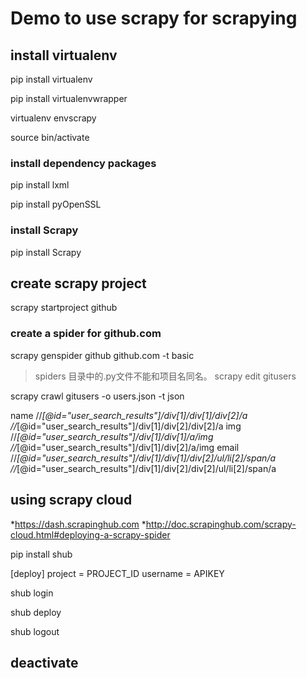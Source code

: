 Demo to use scrapy for scrapying
=================================

## install virtualenv

pip install virtualenv

pip install virtualenvwrapper

virtualenv envscrapy

source bin/activate


### install dependency packages

pip install lxml

pip install pyOpenSSL


### install Scrapy

pip install Scrapy


## create scrapy project

scrapy startproject github

### create a spider for github.com
scrapy genspider github github.com -t basic

> spiders 目录中的.py文件不能和项目名同名。
scrapy edit gitusers

scrapy crawl gitusers -o users.json -t json

name
//*[@id="user_search_results"]/div[1]/div[1]/div[2]/a
//*[@id="user_search_results"]/div[1]/div[2]/div[2]/a
img
//*[@id="user_search_results"]/div[1]/div[1]/a/img
//*[@id="user_search_results"]/div[1]/div[2]/a/img
email
//*[@id="user_search_results"]/div[1]/div[1]/div[2]/ul/li[2]/span/a
//*[@id="user_search_results"]/div[1]/div[2]/div[2]/ul/li[2]/span/a


## using scrapy cloud

*https://dash.scrapinghub.com
*http://doc.scrapinghub.com/scrapy-cloud.html#deploying-a-scrapy-spider

pip install shub

[deploy]
project = PROJECT_ID
username = APIKEY

shub login

shub deploy

shub logout


## deactivate
